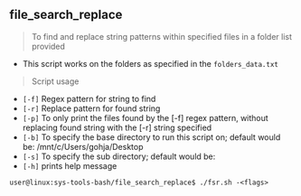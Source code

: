 ## file_search_replace

> To find and replace string patterns within specified files in a folder list provided

- This script works on the folders as specified in the `folders_data.txt`

> Script usage
 - `[-f]` Regex pattern for string to find
 - `[-r]` Replace pattern for found string
 - `[-p]` To only print the files found by the [-f] regex pattern, without replacing found string with the [-r] string specified
 - `[-b]` To specify the base directory to run this script on; default would be: /mnt/c/Users/gohja/Desktop
 - `[-s]` To specify the sub directory; default would be:
 - `[-h]` prints help message

```
user@linux:sys-tools-bash/file_search_replace$ ./fsr.sh -<flags>
```
